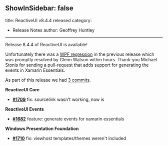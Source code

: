 ShowInSidebar: false
---
title: ReactiveUI v8.4.4 released
category: 
  - Release Notes
author: Geoffrey Huntley
---

Release 8.4.4 of ReactiveUI is available!

Unfortunately there was a [WPF regression](https://github.com/reactiveui/ReactiveUI/pull/1710) in the previous release which was promptly resolved by Glenn Watson within hours. Thank-you Michael Stonis for sending a pull-request that adds support for generating the events in Xamarin Essentials.

As part of this release we had [3 commits](https://github.com/reactiveui/reactiveui/compare/8.4.1...8.4.4).

__ReactiveUI Core__
- [__#1709__](https://github.com/reactiveui/ReactiveUI/pull/1709) fix: sourcelink wasn't working, now is

__ReactiveUI Events__
- [__#1682__](https://github.com/reactiveui/ReactiveUI/pull/1682) feature: generate events for xamarin essentials 

__Windows Presentation Foundation__
- [__#1710__](https://github.com/reactiveui/ReactiveUI/pull/1710) fix: viewhost templates/themes weren't included
